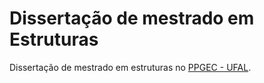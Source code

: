 # Dissertação de mestrado em Estruturas

Dissertação de mestrado em estruturas no [PPGEC - UFAL](http://www.ctec.ufal.br/posgraduacao/ppgec/).
